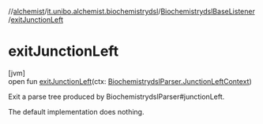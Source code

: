 //[alchemist](../../../index.md)/[it.unibo.alchemist.biochemistrydsl](../index.md)/[BiochemistrydslBaseListener](index.md)/[exitJunctionLeft](exit-junction-left.md)

# exitJunctionLeft

[jvm]\
open fun [exitJunctionLeft](exit-junction-left.md)(ctx: [BiochemistrydslParser.JunctionLeftContext](../-biochemistrydsl-parser/-junction-left-context/index.md))

Exit a parse tree produced by BiochemistrydslParser#junctionLeft. 

The default implementation does nothing.
